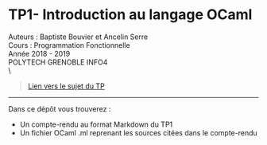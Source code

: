 # TP1- Introduction au langage OCaml
Auteurs : Baptiste Bouvier et Ancelin Serre \
Cours : Programmation Fonctionnelle \
Année 2018 - 2019 \
POLYTECH GRENOBLE INFO4 \
\
> [Lien vers le sujet du TP](http://www-verimag.imag.fr/~wack/APF/Poly-TP-18-19.pdf)

--------

Dans ce dépôt vous trouverez : 
- Un compte-rendu au format Markdown du TP1
- Un fichier OCaml .ml reprenant les sources citées dans le compte-rendu
